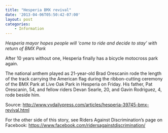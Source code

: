 ```yaml
---
title: "Hesperia BMX revival"
date: '2013-04-06T05:50:42-07:00'
layout: post
categories:
    - Information
---
```


*Hesperia mayor hopes people will ‘come to ride and decide to stay’ with return of BMX Park*  
  
After 10 years without one, Hesperia finally has a bicycle motocross park again.

The national anthem played as 21-year-old Brad Orescanin rode the length of the track carrying the American flag during the ribbon-cutting ceremony of the BMX Park at Live Oak Park in Hesperia on Friday. His father, Pat Orescanin, 54, and fellow riders Devan Searle, 20, and Gavin Rodriguez, 4, rode beside him.

Source: http://www.vvdailypress.com/articles/hesperia-39745-bmx-revival.html

For the other side of this story, see Riders Against Discrimination’s page on Facebook: https://www.facebook.com/ridersagainstdiscrimination/